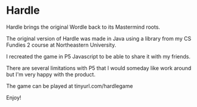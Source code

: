 # Hardle
Hardle brings the original Wordle back to its Mastermind roots.

The original version of Hardle was made in Java using a library from my CS Fundies 2 course at Northeastern University.

I recreated the game in P5 Javascript to be able to share it with my friends. 

There are several limitations with P5 that I would someday like work around but I'm very happy with the product. 

The game can be played at tinyurl.com/hardlegame 

Enjoy!
